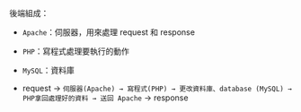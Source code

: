 後端組成：
- `Apache`：伺服器，用來處理 request 和 response
- `PHP`：寫程式處理要執行的動作
- `MySQL`：資料庫

- request → `伺服器(Apache) → 寫程式(PHP) → 更改資料庫、database (MySQL) → PHP拿回處理好的資料 → 送回 Apache` → response


